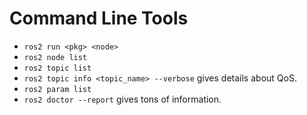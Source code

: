 # Command Line Tools

 * ```ros2 run <pkg> <node>```
 * ```ros2 node list```
 * ```ros2 topic list```
 * ```ros2 topic info <topic_name> --verbose``` gives details about QoS.
 * ```ros2 param list```
 * ```ros2 doctor --report``` gives tons of information.
